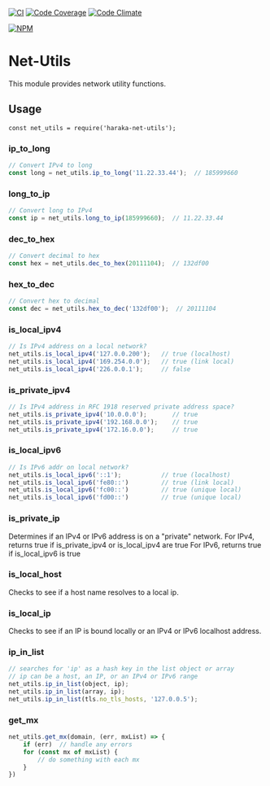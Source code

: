 [![CI][ci-img]][ci-url]
[![Code Coverage][cov-img]][cov-url]
[![Code Climate][clim-img]][clim-url]

[![NPM][npm-img]][npm-url]

# Net-Utils

This module provides network utility functions.

## Usage

`const net_utils = require('haraka-net-utils');`

### ip_to_long

```js
// Convert IPv4 to long
const long = net_utils.ip_to_long('11.22.33.44');  // 185999660
```

### long_to_ip

```js
// Convert long to IPv4
const ip = net_utils.long_to_ip(185999660);  // 11.22.33.44
```

### dec_to_hex

```js
// Convert decimal to hex
const hex = net_utils.dec_to_hex(20111104);  // 132df00
```

### hex_to_dec

```js
// Convert hex to decimal
const dec = net_utils.hex_to_dec('132df00');  // 20111104
```

### is_local_ipv4

```js
// Is IPv4 address on a local network?
net_utils.is_local_ipv4('127.0.0.200');   // true (localhost)
net_utils.is_local_ipv4('169.254.0.0');   // true (link local)
net_utils.is_local_ipv4('226.0.0.1');     // false
```

### is_private_ipv4

```js
// Is IPv4 address in RFC 1918 reserved private address space?
net_utils.is_private_ipv4('10.0.0.0');       // true
net_utils.is_private_ipv4('192.168.0.0');    // true
net_utils.is_private_ipv4('172.16.0.0');     // true
```

### is_local_ipv6

```js
// Is IPv6 addr on local network?
net_utils.is_local_ipv6('::1');           // true (localhost)
net_utils.is_local_ipv6('fe80::')         // true (link local)
net_utils.is_local_ipv6('fc00::')         // true (unique local)
net_utils.is_local_ipv6('fd00::')         // true (unique local)
```

### is_private_ip

Determines if an IPv4 or IPv6 address is on a "private" network.
For IPv4, returns true if is_private_ipv4 or is_local_ipv4 are true
For IPv6, returns true if is_local_ipv6 is true

### is_local_host

Checks to see if a host name resolves to a local ip.

### is_local_ip

Checks to see if an IP is bound locally or an IPv4 or IPv6 localhost address.

### ip_in_list

```js
// searches for 'ip' as a hash key in the list object or array
// ip can be a host, an IP, or an IPv4 or IPv6 range
net_utils.ip_in_list(object, ip);
net_utils.ip_in_list(array, ip);
net_utils.ip_in_list(tls.no_tls_hosts, '127.0.0.5');
```

### get_mx

```js
net_utils.get_mx(domain, (err, mxList) => {
    if (err)  // handle any errors
    for (const mx of mxList) {
        // do something with each mx
    }
})
```

[ci-img]: https://github.com/haraka/haraka-net-utils/actions/workflows/ci.yml/badge.svg
[ci-url]: https://github.com/haraka/haraka-net-utils/actions/workflows/ci.yml
[cov-img]: https://codecov.io/github/haraka/haraka-net-utils/coverage.svg
[cov-url]: https://codecov.io/github/haraka/haraka-net-utils
[clim-img]: https://codeclimate.com/github/haraka/haraka-net-utils/badges/gpa.svg
[clim-url]: https://codeclimate.com/github/haraka/haraka-net-utils
[npm-img]: https://nodei.co/npm/haraka-net-utils.png
[npm-url]: https://www.npmjs.com/package/haraka-net-utils
